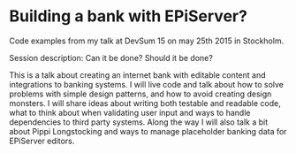 Building a bank with EPiServer?
========

Code examples from my talk at DevSum 15 on may 25th 2015 in Stockholm.


Session description:
Can it be done? Should it be done?

This is a talk about creating an internet bank with editable content and integrations to banking systems. I will live code and talk about how to solve problems with simple design patterns, and how to avoid creating design monsters. I will share ideas about writing both testable and readable code, what to think about when validating user input and ways to handle dependencies to third party systems. Along the way I will also talk a bit about Pippi Longstocking and ways to manage placeholder banking data for EPiServer editors.